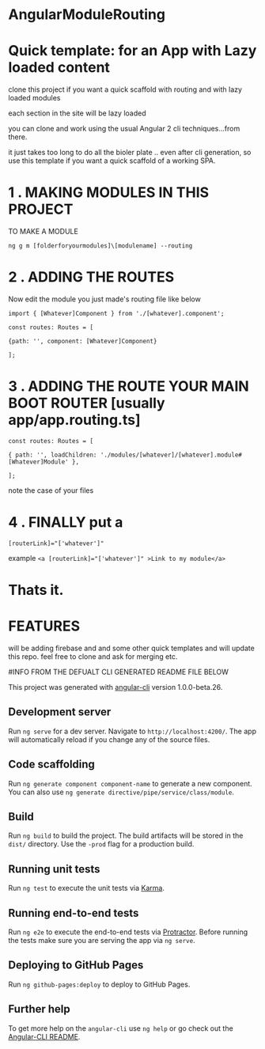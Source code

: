 # AngularModuleRouting


# Quick template: for an App with Lazy loaded content

clone this project if you want a quick scaffold with routing and with lazy loaded modules

each section in the site will be lazy loaded 

you can clone and work using the usual Angular 2 cli techniques...from there.

it just takes too long to do all the bioler plate .. even after cli generation, 
so use this template if you want a quick scaffold of a working SPA.


# 1 . MAKING MODULES IN THIS PROJECT

TO MAKE A MODULE 

`ng g m [folderforyourmodules]\[modulename] --routing`

# 2 . ADDING THE ROUTES

Now edit the module you just made's routing file like below

`import { [Whatever]Component } from './[whatever].component';`


`const routes: Routes = [`


`{path: '', component: [Whatever]Component}`


`];`

# 3 . ADDING THE ROUTE YOUR MAIN BOOT ROUTER [usually app/app.routing.ts]


`const routes: Routes = [`


`{ path: '', loadChildren: './modules/[whatever]/[whatever].module#[Whatever]Module' },`


`];`

note the case of your files

# 4 . FINALLY put a 

`[routerLink]="['whatever']"` 

example `<a [routerLink]="['whatever']" >Link to my module</a>`


# Thats it.

# FEATURES 

will be adding firebase and and some other quick templates and will update this repo.
feel free to clone and ask for merging etc.



#INFO FROM THE DEFUALT CLI GENERATED README FILE BELOW

This project was generated with [angular-cli](https://github.com/angular/angular-cli) version 1.0.0-beta.26.

## Development server
Run `ng serve` for a dev server. Navigate to `http://localhost:4200/`. The app will automatically reload if you change any of the source files.

## Code scaffolding

Run `ng generate component component-name` to generate a new component. You can also use `ng generate directive/pipe/service/class/module`.

## Build

Run `ng build` to build the project. The build artifacts will be stored in the `dist/` directory. Use the `-prod` flag for a production build.

## Running unit tests

Run `ng test` to execute the unit tests via [Karma](https://karma-runner.github.io).

## Running end-to-end tests

Run `ng e2e` to execute the end-to-end tests via [Protractor](http://www.protractortest.org/).
Before running the tests make sure you are serving the app via `ng serve`.

## Deploying to GitHub Pages

Run `ng github-pages:deploy` to deploy to GitHub Pages.

## Further help

To get more help on the `angular-cli` use `ng help` or go check out the [Angular-CLI README](https://github.com/angular/angular-cli/blob/master/README.md).
